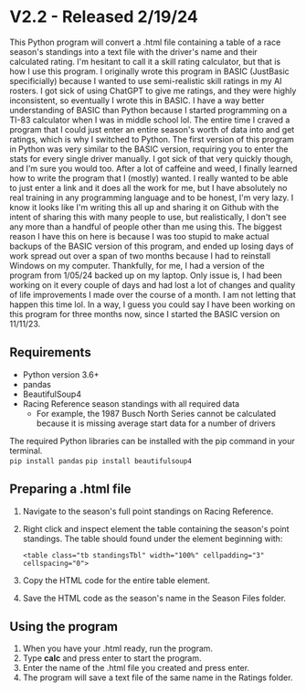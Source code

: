 # V2.2 - Released 2/19/24

This Python program will convert a .html file containing a table of a race season's standings into a text file with the driver's name and their calculated rating. I'm hesitant to call it a skill rating calculator, but that is how I use this program. I originally wrote this program in BASIC (JustBasic specificially) because I wanted to use semi-realistic skill ratings in my AI rosters. I got sick of using ChatGPT to give me ratings, and they were highly inconsistent, so eventually I wrote this in BASIC. I have a way better understanding of BASIC than Python because I started programming on a TI-83 calculator when I was in middle school lol. The entire time I craved a program that I could just enter an entire season's worth of data into and get ratings, which is why I switched to Python. The first version of this program in Python was very similar to the BASIC version, requiring you to enter the stats for every single driver manually. I got sick of that very quickly though, and I'm sure you would too. After a lot of caffeine and weed, I finally learned how to write the program that I (mostly) wanted. I really wanted to be able to just enter a link and it does all the work for me, but I have absolutely no real training in any programming language and to be honest, I'm very lazy. I know it looks like I'm writing this all up and sharing it on Github with the intent of sharing this with many people to use, but realistically, I don't see any more than a handful of people other than me using this. The biggest reason I have this on here is because I was too stupid to make actual backups of the BASIC version of this program, and ended up losing days of work spread out over a span of two months because I had to reinstall Windows on my computer. Thankfully, for me, I had a version of the program from 1/05/24 backed up on my laptop. Only issue is, I had been working on it every couple of days and had lost a lot of changes and quality of life improvements I made over the course of a month. I am not letting that happen this time lol. In a way, I guess you could say I have been working on this program for three months now, since I started the BASIC version on 11/11/23.

## Requirements

- Python version 3.6+
- pandas
- BeautifulSoup4
- Racing Reference season standings with all required data
  - For example, the 1987 Busch North Series cannot be calculated because it is missing average start data for a number of drivers

The required Python libraries can be installed with the pip command in your terminal.\
    ```pip install pandas```
    ```pip install beautifulsoup4```

## Preparing a .html file

1. Navigate to the season's full point standings on Racing Reference.

2. Right click and inspect element the table containing the season's point standings. The table should found under the element beginning with:
   
   ```<table class="tb standingsTbl" width="100%" cellpadding="3" cellspacing="0">```

3. Copy the HTML code for the entire table element.

4. Save the HTML code as the season's name in the Season Files folder.

## Using the program

1. When you have your .html ready, run the program.
2. Type **calc** and press enter to start the program.
3. Enter the name of the .html file you created and press enter.
4. The program will save a text file of the same name in the Ratings folder.